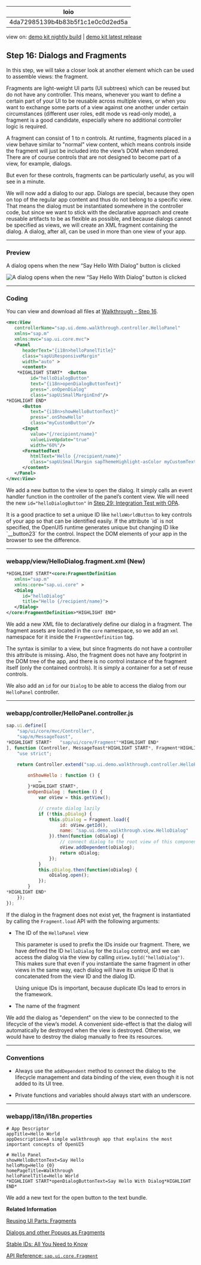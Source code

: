 <!-- loio4da72985139b4b83b5f1c1e0c0d2ed5a -->

| loio |
| -----|
| 4da72985139b4b83b5f1c1e0c0d2ed5a |

<div id="loio">

view on: [demo kit nightly build](https://openui5nightly.hana.ondemand.com/#/topic/4da72985139b4b83b5f1c1e0c0d2ed5a) | [demo kit latest release](https://openui5.hana.ondemand.com/#/topic/4da72985139b4b83b5f1c1e0c0d2ed5a)</div>

## Step 16: Dialogs and Fragments

In this step, we will take a closer look at another element which can be used to assemble views: the fragment.

Fragments are light-weight UI parts \(UI subtrees\) which can be reused but do not have any controller. This means, whenever you want to define a certain part of your UI to be reusable across multiple views, or when you want to exchange some parts of a view against one another under certain circumstances \(different user roles, edit mode vs read-only mode\), a fragment is a good candidate, especially where no additional controller logic is required.

A fragment can consist of 1 to n controls. At runtime, fragments placed in a view behave similar to "normal" view content, which means controls inside the fragment will just be included into the view’s DOM when rendered. There are of course controls that are not designed to become part of a view, for example, dialogs.

But even for these controls, fragments can be particularly useful, as you will see in a minute.

We will now add a dialog to our app. Dialogs are special, because they open on top of the regular app content and thus do not belong to a specific view. That means the dialog must be instantiated somewhere in the controller code, but since we want to stick with the declarative approach and create reusable artifacts to be as flexible as possible, and because dialogs cannot be specified as views, we will create an XML fragment containing the dialog. A dialog, after all, can be used in more than one view of your app.

***

### Preview

   
  
<a name="loio4da72985139b4b83b5f1c1e0c0d2ed5a__fig_dzj_yzv_sr"/>A dialog opens when the new “Say Hello With Dialog” button is clicked

 ![](loiof22d75236864472193c3be229053b0f0_HiRes.png "A dialog opens when the new “Say Hello With Dialog” button is clicked") 

***

### Coding

You can view and download all files at [Walkthrough - Step 16](https://openui5.hana.ondemand.com/explored.html#/sample/sap.m.tutorial.walkthrough.16/preview).

``` xml
<mvc:View
   controllerName="sap.ui.demo.walkthrough.controller.HelloPanel"
   xmlns="sap.m"
   xmlns:mvc="sap.ui.core.mvc">
   <Panel
      headerText="{i18n>helloPanelTitle}"
      class="sapUiResponsiveMargin"
      width="auto" >
      <content>
    *HIGHLIGHT START*  <Button
         id="helloDialogButton"
         text="{i18n>openDialogButtonText}"
         press=".onOpenDialog"
         class="sapUiSmallMarginEnd"/>
*HIGHLIGHT END*
      <Button
         text="{i18n>showHelloButtonText}"
         press=".onShowHello"
         class="myCustomButton"/>
      <Input
         value="{/recipient/name}"
         valueLiveUpdate="true"
         width="60%"/>
      <FormattedText
         htmlText="Hello {/recipient/name}"
         class="sapUiSmallMargin sapThemeHighlight-asColor myCustomText"/>
      </content>
   </Panel>
</mvc:View>
```

We add a new button to the view to open the dialog. It simply calls an event handler function in the controller of the panel’s content view. We will need the new `id="helloDialogButton"` in [Step 29: Integration Test with OPA](Step_29_Integration_Test_with_OPA_9bf4dce.md).

It is a good practice to set a unique ID like `helloWorldButton` to key controls of your app so that can be identified easily. If the attribute \`id\` is not specified, the OpenUI5 runtime generates unique but changing ID like \`\_\_button23\` for the control. Inspect the DOM elements of your app in the browser to see the difference.

***

### webapp/view/HelloDialog.fragment.xml \(New\)

``` xml
*HIGHLIGHT START*<core:FragmentDefinition
   xmlns="sap.m"
   xmlns:core="sap.ui.core" >
   <Dialog
      id="helloDialog"
      title="Hello {/recipient/name}">
   </Dialog>
</core:FragmentDefinition>*HIGHLIGHT END*
```

We add a new XML file to declaratively define our dialog in a fragment. The fragment assets are located in the `core` namespace, so we add an `xml` namespace for it inside the `FragmentDefinition` tag.

The syntax is similar to a view, but since fragments do not have a controller this attribute is missing. Also, the fragment does not have any footprint in the DOM tree of the app, and there is no control instance of the fragment itself \(only the contained controls\). It is simply a container for a set of reuse controls.

We also add an `id` for our `Dialog` to be able to access the dialog from our `HelloPanel` controller.

***

### webapp/controller/HelloPanel.controller.js

``` js
sap.ui.define([
	"sap/ui/core/mvc/Controller",
	"sap/m/MessageToast",
*HIGHLIGHT START*	"sap/ui/core/Fragment"*HIGHLIGHT END*
], function (Controller, MessageToast*HIGHLIGHT START*, Fragment*HIGHLIGHT END*) {
	"use strict";

	return Controller.extend("sap.ui.demo.walkthrough.controller.HelloPanel", {

		onShowHello : function () {
			…
		}*HIGHLIGHT START*,
		onOpenDialog : function () {
			var oView = this.getView();

			// create dialog lazily
			if (!this.pDialog) {
				this.pDialog = Fragment.load({
					id: oView.getId(),
					name: "sap.ui.demo.walkthrough.view.HelloDialog"
				}).then(function (oDialog) {
					// connect dialog to the root view of this component (models, lifecycle)
					oView.addDependent(oDialog);
					return oDialog;
				});
			} 
			this.pDialog.then(function(oDialog) {
				oDialog.open();
			});
		}
*HIGHLIGHT END*
	});
});
```

If the dialog in the fragment does not exist yet, the fragment is instantiated by calling the `Fragment.load` API with the following arguments:

-   The ID of the `HelloPanel` view

    This parameter is used to prefix the IDs inside our fragment. There, we have defined the ID `helloDialog` for the `Dialog` control, and we can access the dialog via the view by calling `oView.byId("helloDialog")`. This makes sure that even if you instantiate the same fragment in other views in the same way, each dialog will have its unique ID that is concatenated from the view ID and the dialog ID.

    Using unique IDs is important, because duplicate IDs lead to errors in the framework.

-   The name of the fragment


We add the dialog as "dependent" on the view to be connected to the lifecycle of the view’s model. A convenient side-effect is that the dialog will automatically be destroyed when the view is destroyed. Otherwise, we would have to destroy the dialog manually to free its resources.

***

### Conventions

-   Always use the `addDependent` method to connect the dialog to the lifecycle management and data binding of the view, even though it is not added to its UI tree.

-   Private functions and variables should always start with an underscore.


***

<a name="loio4da72985139b4b83b5f1c1e0c0d2ed5a__section_d5m_ypr_r2b"/>

### webapp/i18n/i18n.properties

``` prefs
# App Descriptor
appTitle=Hello World
appDescription=A simple walkthrough app that explains the most important concepts of OpenUI5

# Hello Panel
showHelloButtonText=Say Hello
helloMsg=Hello {0}
homePageTitle=Walkthrough
helloPanelTitle=Hello World
*HIGHLIGHT START*openDialogButtonText=Say Hello With Dialog*HIGHLIGHT END*
```

We add a new text for the open button to the text bundle.

**Related Information**  


[Reusing UI Parts: Fragments](Reusing_UI_Parts_Fragments_36a5b13.md "Fragments are light-weight UI parts (UI sub-trees) which can be reused, defined similar to views, but do not have any controller or other behavior code involved.")

[Dialogs and other Popups as Fragments](Dialogs_and_other_Popups_as_Fragments_448c641.md "You can use fragments to declaratively define dialogs and other popup controls which are not part of the normal page UI structure.")

[Stable IDs: All You Need to Know](Stable_IDs_All_You_Need_to_Know_f51dbb7.md "Stable IDs are IDs for controls, elements, or components that you set yourself in the respective id property or attribute as opposed to IDs that are generated by OpenUI5. Stable means that the IDs are concatenated with the application component ID and do not have any auto-generated parts.")

[API Reference: `sap.ui.core.Fragment`](https://openui5.hana.ondemand.com/#docs/api/symbols/sap.ui.core.Fragment.html)

